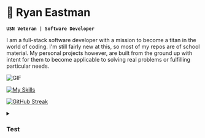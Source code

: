 #  :ocean: Ryan Eastman

**`USN Veteran | Software Developer`**

I am a full-stack software developer with a mission to become a titan in the world of coding. I'm still fairly new at this, so most of my repos are of school material. My personal projects however, are built from the ground up with intent for them to become applicable to solving real problems or fulfilling particular needs. 

![GIF](https://media.giphy.com/media/vSr0Lgose4rhS/giphy.gif)

[![My Skills](https://skillicons.dev/icons?i=js,html,css,github,nodejs,express,react,figma,vscode,sass,py,postgres,mongodb,jest,&theme=dark)](https://skillicons.dev)

[![GitHub Streak](https://streak-stats.demolab.com?user=DocHolliday13x&theme=dark&date_format=j%20M%5B%20Y%5D)](https://git.io/streak-stats)

<details>
  <summary><h3>Test</h3></summary>

<!---
DocHolliday13x/DocHolliday13x is a ✨ special ✨ repository because its README.md (this file) appears on your GitHub profile.
You can click the Preview link to take a look at your changes.
--->


